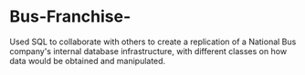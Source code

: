 # Bus-Franchise-
Used SQL to collaborate with others to create a replication of a National Bus company's internal database infrastructure, with different classes on how data would be obtained and manipulated.
